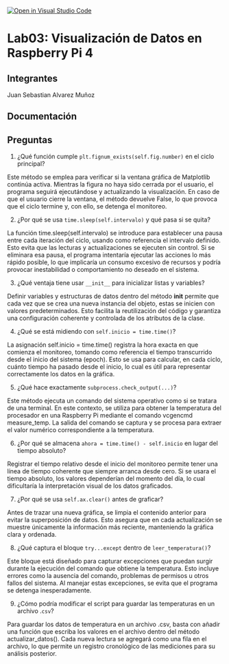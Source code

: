 [![Open in Visual Studio Code](https://classroom.github.com/assets/open-in-vscode-2e0aaae1b6195c2367325f4f02e2d04e9abb55f0b24a779b69b11b9e10269abc.svg)](https://classroom.github.com/online_ide?assignment_repo_id=19144272&assignment_repo_type=AssignmentRepo)
# Lab03: Visualización de Datos en Raspberry Pi 4

## Integrantes

Juan Sebastian Alvarez Muñoz

## Documentación


## Preguntas

1. ¿Qué función cumple ```plt.fignum_exists(self.fig.number)``` en el ciclo principal?

Este método se emplea para verificar si la ventana gráfica de Matplotlib continúa activa. Mientras la figura no haya sido cerrada por el usuario, el programa seguirá ejecutándose y actualizando la visualización. En caso de que el usuario cierre la ventana, el método devuelve False, lo que provoca que el ciclo termine y, con ello, se detenga el monitoreo.

2. ¿Por qué se usa ```time.sleep(self.intervalo)``` y qué pasa si se quita?

La función time.sleep(self.intervalo) se introduce para establecer una pausa entre cada iteración del ciclo, usando como referencia el intervalo definido. Esto evita que las lecturas y actualizaciones se ejecuten sin control. Si se eliminara esa pausa, el programa intentaría ejecutar las acciones lo más rápido posible, lo que implicaría un consumo excesivo de recursos y podría provocar inestabilidad o comportamiento no deseado en el sistema.

3. ¿Qué ventaja tiene usar ```__init__``` para inicializar listas y variables?

Definir variables y estructuras de datos dentro del método __init__ permite que cada vez que se crea una nueva instancia del objeto, estas se inicien con valores predeterminados. Esto facilita la reutilización del código y garantiza una configuración coherente y controlada de los atributos de la clase.

4. ¿Qué se está midiendo con ```self.inicio = time.time()```?

La asignación self.inicio = time.time() registra la hora exacta en que comienza el monitoreo, tomando como referencia el tiempo transcurrido desde el inicio del sistema (epoch). Esto se usa para calcular, en cada ciclo, cuánto tiempo ha pasado desde el inicio, lo cual es útil para representar correctamente los datos en la gráfica.

5. ¿Qué hace exactamente ```subprocess.check_output(...)```?

Este método ejecuta un comando del sistema operativo como si se tratara de una terminal. En este contexto, se utiliza para obtener la temperatura del procesador en una Raspberry Pi mediante el comando vcgencmd measure_temp. La salida del comando se captura y se procesa para extraer el valor numérico correspondiente a la temperatura.

6. ¿Por qué se almacena ```ahora = time.time() - self.inicio``` en lugar del tiempo absoluto?

Registrar el tiempo relativo desde el inicio del monitoreo permite tener una línea de tiempo coherente que siempre arranca desde cero. Si se usara el tiempo absoluto, los valores dependerían del momento del día, lo cual dificultaría la interpretación visual de los datos graficados.

7. ¿Por qué se usa ```self.ax.clear()``` antes de graficar?

Antes de trazar una nueva gráfica, se limpia el contenido anterior para evitar la superposición de datos. Esto asegura que en cada actualización se muestre únicamente la información más reciente, manteniendo la gráfica clara y ordenada.

8. ¿Qué captura el bloque ```try...except``` dentro de ```leer_temperatura()```?

Este bloque está diseñado para capturar excepciones que puedan surgir durante la ejecución del comando que obtiene la temperatura. Esto incluye errores como la ausencia del comando, problemas de permisos u otros fallos del sistema. Al manejar estas excepciones, se evita que el programa se detenga inesperadamente.

9. ¿Cómo podría modificar el script para guardar las temperaturas en un archivo .```csv```?

Para guardar los datos de temperatura en un archivo .csv, basta con añadir una función que escriba los valores en el archivo dentro del método actualizar_datos(). Cada nueva lectura se agregará como una fila en el archivo, lo que permite un registro cronológico de las mediciones para su análisis posterior.

